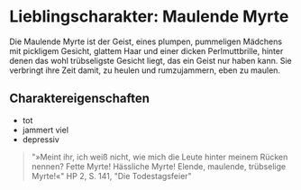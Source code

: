 # Lieblingscharakter: Maulende Myrte

Die Maulende Myrte ist der Geist, eines plumpen, pummeligen Mädchens mit pickligem Gesicht, glattem Haar und einer dicken Perlmuttbrille, hinter denen das wohl trübseligste Gesicht liegt, das ein Geist nur haben kann. Sie verbringt ihre Zeit damit, zu heulen und rumzujammern, eben zu maulen.

## Charaktereigenschaften
* tot
* jammert viel
* depressiv

> "»Meint ihr, ich weiß nicht, wie mich die Leute hinter meinem Rücken nennen?
> Fette Myrte! Hässliche Myrte! Elende, maulende, trübselige Myrte!«"
> HP 2, S. 141, "Die Todestagsfeier"

